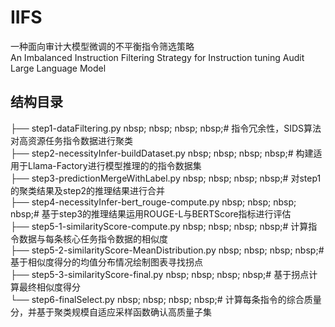 # IIFS
一种面向审计大模型微调的不平衡指令筛选策略<br>
An Imbalanced Instruction Filtering Strategy for  Instruction tuning Audit Large Language Model

## 结构目录
├── step1-dataFiltering.py                       nbsp; nbsp; nbsp; nbsp;# 指令冗余性，SIDS算法对高资源任务指令数据进行聚类<br>
├── step2-necessityInfer-buildDataset.py         nbsp; nbsp; nbsp; nbsp;# 构建适用于Llama-Factory进行模型推理的的指令数据集<br>
├── step3-predictionMergeWithLabel.py            nbsp; nbsp; nbsp; nbsp;# 对step1的聚类结果及step2的推理结果进行合并<br>
├── step4-necessityInfer-bert_rouge-compute.py   nbsp; nbsp; nbsp; nbsp;# 基于step3的推理结果运用ROUGE-L与BERTScore指标进行评估<br>
├── step5-1-similarityScore-compute.py           nbsp; nbsp; nbsp; nbsp;# 计算指令数据与每条核心任务指令数据的相似度<br>
├── step5-2-similarityScore-MeanDistribution.py  nbsp; nbsp; nbsp; nbsp;# 基于相似度得分的均值分布情况绘制图表寻找拐点<br>
├── step5-3-similarityScore-final.py             nbsp; nbsp; nbsp; nbsp;# 基于拐点计算最终相似度得分<br>
└── step6-finalSelect.py                         nbsp; nbsp; nbsp; nbsp;# 计算每条指令的综合质量分，并基于聚类规模自适应采样函数确认高质量子集<br>
